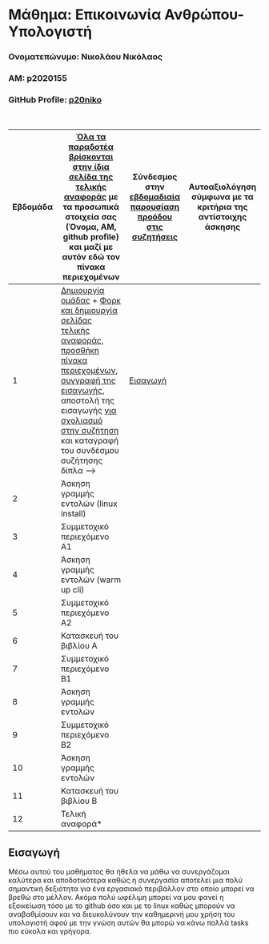 # Μάθημα: Επικοινωνία Ανθρώπου-Υπολογιστή

### Ονοματεπώνυμο: Νικολάου Νικόλαος  
### ΑΜ: p2020155  
### GitHub Profile: [p20niko](https://github.com/p20niko)  
<br />


| Εβδομάδα | [Όλα τα παραδοτέα βρίσκονται στην ίδια σελίδα της τελικής αναφοράς](https://courses-ionio.github.io/help/deliverables/) με τα προσωπικά στοιχεία σας (Όνομα, ΑΜ, github profile) και μαζί με αυτόν εδώ τον πίνακα περιεχομένων | Σύνδεσμος στην [εβδομαδιαία παρουσίαση προόδου στις συζητήσεις](https://github.com/courses-ionio/help/discussions/categories/show-and-tell) | Αυτοαξιολόγηση σύμφωνα με τα κριτήρια της αντίστοιχης άσκησης |
| --- | --- | --- | --- |
| 1 |  [Δημιουργία ομάδας](https://github.com/courses-ionio/hci/discussions/1794) + [Φορκ και δημιουργία σελίδας τελικής αναφοράς](https://courses-ionio.github.io/help/guide/), [προσθήκη πίνακα περιεχομένων](https://raw.githubusercontent.com/courses-ionio/hci/master/README.md), [συγγραφή της εισαγωγής](https://courses-ionio.github.io/help/intro/), αποστολή της εισαγωγής [για σχολιασμό στην συζήτηση](https://github.com/courses-ionio/help/discussions/categories/show-and-tell) και καταγραφή του συνδέσμου συζήτησης δίπλα --> | [Εισαγωγή](https://github.com/courses-ionio/help/discussions/919) | |
| 2 | Άσκηση γραμμής εντολών (linux install) | | |
| 3 | Συμμετοχικό περιεχόμενο A1 | | |
| 4 | Άσκηση γραμμής εντολών (warm up cli) | | |
| 5 | Συμμετοχικό περιεχόμενο A2 | | |
| 6 | Κατασκευή του βιβλίου Α | | |
| 7 | Συμμετοχικό περιεχόμενο B1 | | |
| 8 | Άσκηση γραμμής εντολών | | |
| 9 | Συμμετοχικό περιεχόμενο B2 | | |
| 10 | Άσκηση γραμμής εντολών | | |
| 11 | Κατασκευή του βιβλίου Β | | |
| 12 | Τελική αναφορά* | | |

## Εισαγωγή 
Μέσω αυτού του μαθήματος θα ήθελα να μάθω να συνεργάζομαι καλύτερα και αποδοτικότερα καθώς η συνεργασία αποτελεί μια πολύ σημαντική δεξιότητα για ένα εργασιακό περιβάλλον στο οποίο μπορεί να βρεθώ στο μέλλον. Ακόμα πολύ ωφέλιμη μπορεί να μου φανεί η εξοικείωση τόσο με το github όσο και με το linux καθώς μπορούν να αναβαθμίσουν και να διευκολύνουν την καθημερινή μου χρήση του υπολογιστή αφού με την γνώση αυτών θα μπορώ να κάνω πολλά tasks πιο εύκολα και γρήγορα.
